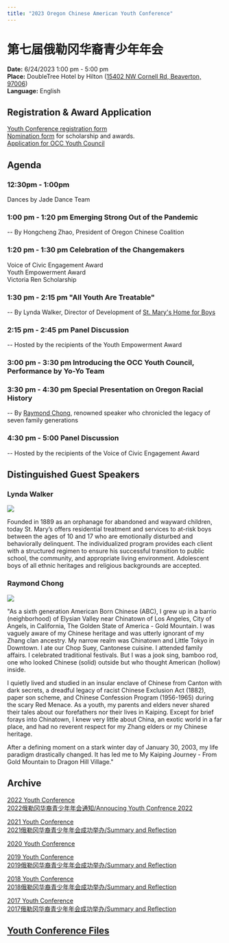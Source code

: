 ```yaml
---
title: "2023 Oregon Chinese American Youth Conference"
---
```


# 第七届俄勒冈华裔青少年年会

**Date:** 6/24/2023 1:00 pm - 5:00 pm  
**Place:** DoubleTree Hotel by Hilton ([15402 NW Cornell Rd, Beaverton, 97006](https://goo.gl/maps/XNov3hTvDTN2))  
**Language:** English  

## Registration & Award Application

[Youth Conference registration form](https://docs.google.com/forms/d/e/1FAIpQLSeSSDTPGiyHgZ2CmYjjpXz7SlZvqoqpYTIdMOnCIHzdFsBRZA/viewform?usp=sf_link)  
[Nomination form](https://docs.google.com/forms/d/e/1FAIpQLSfQRyJHdDFVPnelnzQpe8xVH2n0A8AsvoNi7VqHrCHFtCS4vg/viewform?c=0&w=1) for scholarship and awards.  
[Application for OCC Youth Council](https://docs.google.com/forms/d/e/1FAIpQLSdctwF7MalIH_v_ne-_8e4V7NsYEw-VS6L_3Gft3t0w7STV4g/viewform?usp=sf_link)  

## Agenda

### 12:30pm - 1:00pm

Dances by Jade Dance Team

### 1:00 pm - 1:20 pm Emerging Strong Out of the Pandemic

-- By Hongcheng Zhao, President of Oregon Chinese Coalition

### 1:20 pm - 1:30 pm Celebration of the Changemakers

Voice of Civic Engagement Award  
Youth Empowerment Award  
Victoria Ren Scholarship  

### 1:30 pm - 2:15 pm "All Youth Are Treatable"

-- By Lynda Walker, Director of Development of [St. Mary's Home for Boys](http://www.stmaryshomeforboys.org/)

### 2:15 pm - 2:45 pm Panel Discussion

-- Hosted by the recipients of the Youth Empowerment Award

### 3:00 pm - 3:30 pm Introducing the OCC Youth Council, Performance by Yo-Yo Team

### 3:30 pm - 4:30 pm Special Presentation on Oregon Racial History

-- By [Raymond Chong](https://www.mychinaroots.com/samples/zhang-odyssey/#140), renowned speaker who chronicled the legacy of seven family generations

### 4:30 pm - 5:00 Panel Discussion

-- Hosted by the recipients of the Voice of Civic Engagement Award

## Distinguished Guest Speakers

### Lynda Walker

<p><img src="https://res.cloudinary.com/dhngj18do/image/upload/f_auto,q_auto/v1/images/activities/lynda_walker1"></p>

Founded in 1889 as an orphanage for abandoned and wayward children, today St. Mary’s offers residential treatment and services to at-risk boys between the ages of 10 and 17 who are emotionally disturbed and behaviorally delinquent.  The individualized program provides each client with a structured regimen to ensure his successful transition to public school, the community, and appropriate living environment. Adolescent boys of all ethnic heritages and religious backgrounds are accepted.

### Raymond Chong

<p><img src="https://res.cloudinary.com/dhngj18do/image/upload/f_auto,q_auto/v1/images/activities/raymond_chong"></p>

"As a sixth generation American Born Chinese (ABC), I grew up in a barrio (neighborhood) of Elysian Valley near Chinatown of Los Angeles, City of Angels, in California, The Golden State of America - Gold Mountain. I was vaguely aware of my Chinese heritage and was utterly ignorant of my Zhang clan ancestry. My narrow realm was Chinatown and Little Tokyo in Downtown. I ate our Chop Suey, Cantonese cuisine. I attended family affairs. I celebrated traditional festivals. But I was a jook sing, bamboo rod, one who looked Chinese (solid) outside but who thought American (hollow) inside.

I quietly lived and studied in an insular enclave of Chinese from Canton with dark secrets, a dreadful legacy of racist Chinese Exclusion Act (1882), paper son scheme, and Chinese Confession Program (1956-1965) during the scary Red Menace. As a youth, my parents and elders never shared their tales about our forefathers nor their lives in Kaiping. Except for brief forays into Chinatown, I knew very little about China, an exotic world in a far place, and had no reverent respect for my Zhang elders or my Chinese heritage.

After a defining moment on a stark winter day of January 30, 2003, my life paradigm drastically changed. It has led me to My Kaiping Journey - From Gold Mountain to Dragon Hill Village."

## Archive

[2022 Youth Conference](http://pdxchinese.org/youthconference/youth_conference_2022/)  
[2022俄勒冈华裔青少年年会通知/Annoucing Youth Confrence 2022](http://pdxchinese.org/youth_conference_2022/)  

[2021 Youth Conference](http://pdxchinese.org/youthconference/youth_conference_2021/)  
[2021俄勒冈华裔青少年年会成功举办/Summary and Reflection](http://pdxchinese.org/youth-conference-2021/)  

[2020 Youth Conference](http://pdxchinese.org/youthconference/youth_conference_2020/)  

[2019 Youth Conference](http://pdxchinese.org/youthconference/youth_conference_2019/)  
[2019俄勒冈华裔青少年年会成功举办/Summary and Reflection](http://pdxchinese.org/youth-conference-2019/)  

[2018 Youth Conference](http://pdxchinese.org/youthconference/youth_conference_2018/)  
[2018俄勒冈华裔青少年年会成功举办/Summary and Reflection](http://pdxchinese.org/youth-conference-2018/)  

[2017 Youth Conference](http://pdxchinese.org/youthconference/youth_conference_2017/)  
[2017俄勒冈华裔青少年年会成功举办/Summary and Reflection](http://pdxchinese.org/youth-conference-2017/)  

## [Youth Conference Files](http://pdxchinese.org/resources/benefits_resources/youthresource/)

